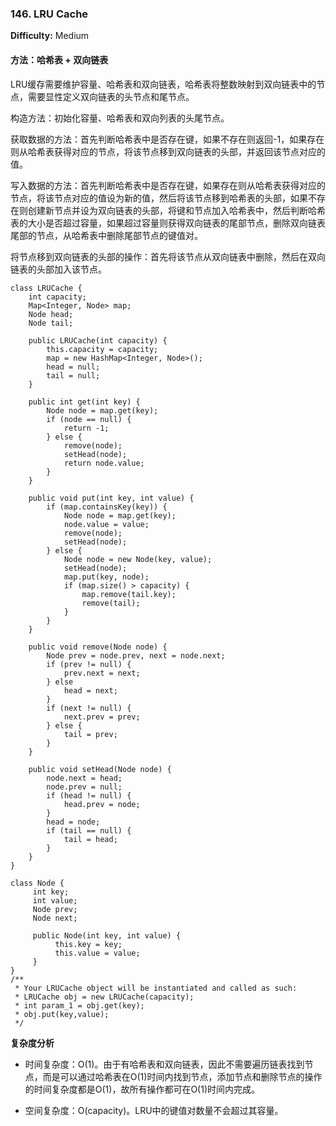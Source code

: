 ### 146. LRU Cache

**Difficulty:** Medium

#### 方法：哈希表 + 双向链表

LRU缓存需要维护容量、哈希表和双向链表，哈希表将整数映射到双向链表中的节点，需要显性定义双向链表的头节点和尾节点。

构造方法：初始化容量、哈希表和双向列表的头尾节点。

获取数据的方法：首先判断哈希表中是否存在键，如果不存在则返回-1，如果存在则从哈希表获得对应的节点，将该节点移到双向链表的头部，并返回该节点对应的值。

写入数据的方法：首先判断哈希表中是否存在键，如果存在则从哈希表获得对应的节点，将该节点对应的值设为新的值，然后将该节点移到哈希表的头部，如果不存在则创建新节点并设为双向链表的头部，将键和节点加入哈希表中，然后判断哈希表的大小是否超过容量，如果超过容量则获得双向链表的尾部节点，删除双向链表尾部的节点，从哈希表中删除尾部节点的键值对。

将节点移到双向链表的头部的操作：首先将该节点从双向链表中删除，然后在双向链表的头部加入该节点。

```
class LRUCache {
    int capacity;
    Map<Integer, Node> map;
    Node head;
    Node tail;

    public LRUCache(int capacity) {
        this.capacity = capacity;
        map = new HashMap<Integer, Node>();
        head = null;
        tail = null;
    }
    
    public int get(int key) {
        Node node = map.get(key);
        if (node == null) {
            return -1;
        } else {
            remove(node);
            setHead(node);
            return node.value;
        }
    }
    
    public void put(int key, int value) {
        if (map.containsKey(key)) {
            Node node = map.get(key);
            node.value = value;
            remove(node);
            setHead(node);
        } else {
            Node node = new Node(key, value);
            setHead(node);
            map.put(key, node);
            if (map.size() > capacity) {
                map.remove(tail.key);
                remove(tail);
            }
        }
    }

    public void remove(Node node) {
        Node prev = node.prev, next = node.next;
        if (prev != null) {
            prev.next = next;
        } else
            head = next;
        }
        if (next != null) {
            next.prev = prev;
        } else {
            tail = prev;
        }
    }

    public void setHead(Node node) {
        node.next = head;
        node.prev = null;
        if (head != null) {
            head.prev = node;
        }
        head = node;
        if (tail == null) {
            tail = head;
        }
    }
}

class Node {
     int key;
     int value;
     Node prev;
     Node next;

     public Node(int key, int value) {
          this.key = key;
          this.value = value;
     }
}
/**
 * Your LRUCache object will be instantiated and called as such:
 * LRUCache obj = new LRUCache(capacity);
 * int param_1 = obj.get(key);
 * obj.put(key,value);
 */
```

**复杂度分析**

- 时间复杂度：O(1)。由于有哈希表和双向链表，因此不需要遍历链表找到节点，而是可以通过哈希表在O(1)时间内找到节点，添加节点和删除节点的操作的时间复杂度都是O(1)，故所有操作都可在O(1)时间内完成。

- 空间复杂度：O(capacity)。LRU中的键值对数量不会超过其容量。

